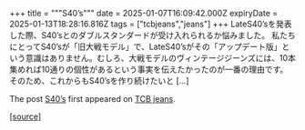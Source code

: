 +++
title = """S40’s"""
date = 2025-01-07T16:09:42.000Z
expiryDate = 2025-01-13T18:28:16.816Z
tags = ["tcbjeans","jeans"]
+++
LateS40’sを発表した際、S40’sとのダブルスタンダードが受け入れられるか悩みました。 私たちにとってS40’sが「旧大戦モデル」で、LateS40’sがその「アップデート版」という意識はありません。むしろ、大戦モデルのヴィンテージジーンズには、10本集めれば10通りの個性があるという事実を伝えたかったのが一番の理由です。 そのため、これからもS40’sを作り続けたいと \[…\]

The post [S40’s](http://tcbjeans.com/2025/01/08/50674) first appeared on [TCB jeans](http://tcbjeans.com).

[[source]](http://tcbjeans.com/2025/01/08/50674)
